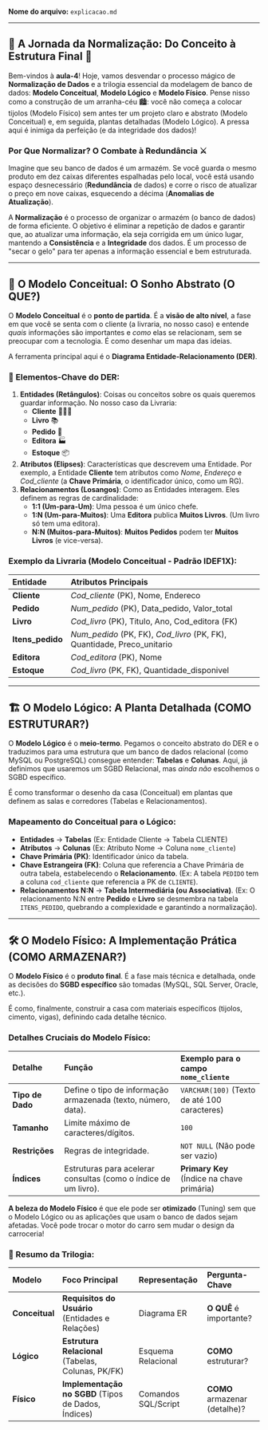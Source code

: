 
**Nome do arquivo:** `explicacao.md`

---

## 💾 A Jornada da Normalização: Do Conceito à Estrutura Final 🚀

Bem-vindos à **aula-4**! Hoje, vamos desvendar o processo mágico de **Normalização de Dados** e a trilogia essencial da modelagem de banco de dados: **Modelo Conceitual**, **Modelo Lógico** e **Modelo Físico**. Pense nisso como a construção de um arranha-céu 🏙️: você não começa a colocar tijolos (Modelo Físico) sem antes ter um projeto claro e abstrato (Modelo Conceitual) e, em seguida, plantas detalhadas (Modelo Lógico). A pressa aqui é inimiga da perfeição (e da integridade dos dados)!

### Por Que Normalizar? O Combate à Redundância ⚔️

Imagine que seu banco de dados é um armazém. Se você guarda o mesmo produto em dez caixas diferentes espalhadas pelo local, você está usando espaço desnecessário (**Redundância** de dados) e corre o risco de atualizar o preço em nove caixas, esquecendo a décima (**Anomalias de Atualização**).

A **Normalização** é o processo de organizar o armazém (o banco de dados) de forma eficiente. O objetivo é eliminar a repetição de dados e garantir que, ao atualizar uma informação, ela seja corrigida em um único lugar, mantendo a **Consistência** e a **Integridade** dos dados. É um processo de "secar o gelo" para ter apenas a informação essencial e bem estruturada.

---

## 🎨 O Modelo Conceitual: O Sonho Abstrato (O QUE?)

O **Modelo Conceitual** é o **ponto de partida**. É a **visão de alto nível**, a fase em que você se senta com o cliente (a livraria, no nosso caso) e entende *quais* informações são importantes e *como* elas se relacionam, sem se preocupar com a tecnologia. É como desenhar um mapa das ideias.

A ferramenta principal aqui é o **Diagrama Entidade-Relacionamento (DER)**.

### 🧩 Elementos-Chave do DER:

1.  **Entidades (Retângulos)**: Coisas ou conceitos sobre os quais queremos guardar informação. No nosso caso da Livraria:
    * **Cliente** 🧑‍🤝‍🧑
    * **Livro** 📚
    * **Pedido** 🛒
    * **Editora** 🏭
    * **Estoque** 📦
2.  **Atributos (Elipses)**: Características que descrevem uma Entidade. Por exemplo, a Entidade **Cliente** tem atributos como *Nome*, *Endereço* e *Cod\_cliente* (a **Chave Primária**, o identificador único, como um RG).
3.  **Relacionamentos (Losangos)**: Como as Entidades interagem. Eles definem as regras de cardinalidade:
    * **1:1 (Um-para-Um)**: Uma pessoa é um único chefe.
    * **1:N (Um-para-Muitos)**: Uma **Editora** publica **Muitos Livros**. (Um livro só tem uma editora).
    * **N:N (Muitos-para-Muitos)**: **Muitos Pedidos** podem ter **Muitos Livros** (e vice-versa).

### Exemplo da Livraria (Modelo Conceitual - Padrão IDEF1X):

| Entidade | Atributos Principais |
| :--- | :--- |
| **Cliente** | *Cod\_cliente* (PK), Nome, Endereco |
| **Pedido** | *Num\_pedido* (PK), Data\_pedido, Valor\_total |
| **Livro** | *Cod\_livro* (PK), Titulo, Ano, Cod\_editora (FK) |
| **Itens\_pedido** | *Num\_pedido* (PK, FK), *Cod\_livro* (PK, FK), Quantidade, Preco\_unitario |
| **Editora** | *Cod\_editora* (PK), Nome |
| **Estoque** | *Cod\_livro* (PK, FK), Quantidade\_disponivel |

---

## 🏗️ O Modelo Lógico: A Planta Detalhada (COMO ESTRUTURAR?)

O **Modelo Lógico** é o **meio-termo**. Pegamos o conceito abstrato do DER e o traduzimos para uma estrutura que um banco de dados relacional (como MySQL ou PostgreSQL) consegue entender: **Tabelas** e **Colunas**. Aqui, já definimos que usaremos um SGBD Relacional, mas *ainda não* escolhemos o SGBD específico.

É como transformar o desenho da casa (Conceitual) em plantas que definem as salas e corredores (Tabelas e Relacionamentos).

### Mapeamento do Conceitual para o Lógico:

* **Entidades** $\rightarrow$ **Tabelas** (Ex: Entidade Cliente $\rightarrow$ Tabela CLIENTE)
* **Atributos** $\rightarrow$ **Colunas** (Ex: Atributo Nome $\rightarrow$ Coluna `nome_cliente`)
* **Chave Primária (PK)**: Identificador único da tabela.
* **Chave Estrangeira (FK)**: Coluna que referencia a Chave Primária de outra tabela, estabelecendo o **Relacionamento**. (Ex: A tabela `PEDIDO` tem a coluna `cod_cliente` que referencia a PK de `CLIENTE`).
* **Relacionamentos N:N** $\rightarrow$ **Tabela Intermediária (ou Associativa)**. (Ex: O relacionamento N:N entre **Pedido** e **Livro** se desmembra na tabela `ITENS_PEDIDO`, quebrando a complexidade e garantindo a normalização).

---

## 🛠️ O Modelo Físico: A Implementação Prática (COMO ARMAZENAR?)

O **Modelo Físico** é o **produto final**. É a fase mais técnica e detalhada, onde as decisões do **SGBD específico** são tomadas (MySQL, SQL Server, Oracle, etc.).

É como, finalmente, construir a casa com materiais específicos (tijolos, cimento, vigas), definindo cada detalhe técnico.

### Detalhes Cruciais do Modelo Físico:

| Detalhe | Função | Exemplo para o campo `nome_cliente` |
| :--- | :--- | :--- |
| **Tipo de Dado** | Define o tipo de informação armazenada (texto, número, data). | `VARCHAR(100)` (Texto de até 100 caracteres) |
| **Tamanho** | Limite máximo de caracteres/dígitos. | `100` |
| **Restrições** | Regras de integridade. | `NOT NULL` (Não pode ser vazio) |
| **Índices** | Estruturas para acelerar consultas (como o índice de um livro). | **Primary Key** (Índice na chave primária) |

**A beleza do Modelo Físico** é que ele pode ser **otimizado** (Tuning) sem que o Modelo Lógico ou as aplicações que usam o banco de dados sejam afetadas. Você pode trocar o motor do carro sem mudar o design da carroceria!

### 📝 Resumo da Trilogia:

| Modelo | Foco Principal | Representação | Pergunta-Chave |
| :--- | :--- | :--- | :--- |
| **Conceitual** | **Requisitos do Usuário** (Entidades e Relações) | Diagrama ER | **O QUÊ** é importante? |
| **Lógico** | **Estrutura Relacional** (Tabelas, Colunas, PK/FK) | Esquema Relacional | **COMO** estruturar? |
| **Físico** | **Implementação no SGBD** (Tipos de Dados, Índices) | Comandos SQL/Script | **COMO** armazenar (detalhe)? |


